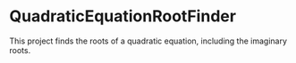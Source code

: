 # QuadraticEquationRootFinder
This project finds the roots of a quadratic equation, including the imaginary roots.

